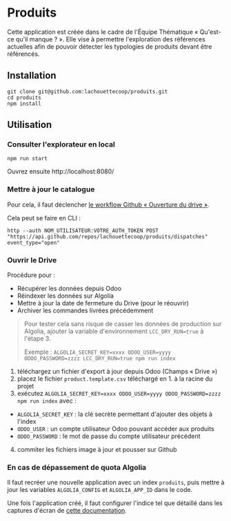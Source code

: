 # Produits

Cette application est créée dans le cadre de l'Équipe Thématique « Qu'est-ce qu'il manque ? ».
Elle vise à permettre l'exploration des références actuelles afin de pouvoir détecter les typologies de produits devant être référencés.

## Installation

```
git clone git@github.com:lachouettecoop/produits.git
cd produits
npm install
```

## Utilisation

### Consulter l'explorateur en local

```
npm run start
```

Ouvrez ensuite http://localhost:8080/

### Mettre à jour le catalogue

Pour cela, il faut déclencher [le workflow Github « Ouverture du drive »](https://github.com/lachouettecoop/produits/actions?query=workflow%3A%22Ouverture+du+Drive%22).

Cela peut se faire en CLI :

```
http --auth NOM_UTILISATEUR:VOTRE_AUTH_TOKEN POST "https://api.github.com/repos/lachouettecoop/produits/dispatches" event_type="open"
```

### Ouvrir le Drive

Procédure pour :

- Récupérer les données depuis Odoo
- Réindexer les données sur Algolia
- Mettre à jour la date de fermeture du Drive (pour le réouvrir)
- Archiver les commandes livrées précédemment

> Pour tester cela sans risque de casser les données de production sur Algolia,
> ajouter la variable d'environnement `LCC_DRY_RUN=true` à l'étape 3.
>
> Exemple : `ALGOLIA_SECRET_KEY=xxxx ODOO_USER=yyyy ODOO_PASSWORD=zzzz LCC_DRY_RUN=true npm run index`

1. téléchargez un fichier d'export à jour depuis Odoo (Champs « Drive »)
2. placez le fichier `product.template.csv` téléchargé en 1. à la racine du projet
3. exécutez `ALGOLIA_SECRET_KEY=xxxx ODOO_USER=yyyy ODOO_PASSWORD=zzzz npm run index` avec :

- `ALGOLIA_SECRET_KEY` : la clé secrète permettant d'ajouter des objets à l'index
- `ODOO_USER` : un compte utilisateur Odoo pouvant accéder aux produits
- `ODOO_PASSWORD` : le mot de passe du compte utilisateur précédent

4. commiter les fichiers image à jour et pousser sur Github

### En cas de dépassement de quota Algolia

Il faut recréer une nouvelle application avec un index `produits`, puis mettre à jour les variables `ALGOLIA_CONFIG` et `ALGOLIA_APP_ID` dans le code.

Une fois l'application créé, il faut configurer l'indice tel que détaillé dans les captures d'écran de [cette documentation](./docs).
